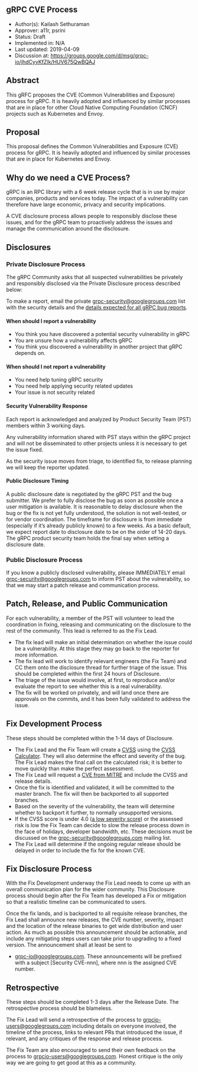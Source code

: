 gRPC CVE Process
-------------------------------------------------------
* Author(s): Kailash Sethuraman
* Approver: a11r, psrini
* Status: Draft
* Implemented in: N/A
* Last updated: 2019-04-09
* Discussion at: https://groups.google.com/d/msg/grpc-io/jhdCyvKfZlk/HUV675QwBQAJ
## Abstract

This gRFC proposes the CVE (Common Vulnerabilities and Exposure) process for gRPC. It is heavily adopted and influenced by similar processes that are in place for other Cloud Native Computing Foundation (CNCF) projects such as Kubernetes and Envoy.


## Proposal

This proposal defines the Common Vulnerabilities and Exposure (CVE) process for gRPC.  It is heavily adopted and influenced by similar processes that are in place for Kubernetes and Envoy.

## Why do we need a CVE Process?

gRPC is an RPC library with a 6 week release cycle that is in use by major companies, products and services today. The impact of a vulnerability can therefore have large economic, privacy and security implications.  

A CVE disclosure process allows people to responsibly disclose these issues, and for the gRPC team to proactively address the issues and manage the communication around the disclosure. 


## Disclosures

### Private Disclosure Process

The gRPC Community asks that all suspected vulnerabilities be privately and responsibly disclosed via the Private Disclosure process described below:

To make a report, email the private grpc-security@googlegroups.com list with the security details and the [details expected for all gRPC bug reports](https://github.com/grpc/grpc/blob/master/.github/ISSUE_TEMPLATE.md).

#### When should I report a vulnerability
* You think you have discovered a potential security vulnerability in gRPC
* You are unsure how a vulnerability affects gRPC
* You think you discovered a vulnerability in another project that gRPC depends on.

#### When should I not report a vulnerability
* You need help tuning gRPC security
* You need help applying security related updates
* Your issue is not security related

#### Security Vulnerability Response
Each report is acknowledged and analyzed by Product Security Team (PST) members within 3 working days. 

Any vulnerability information shared with PST stays within the gRPC project and will not be disseminated to other projects unless it is necessary to get the issue fixed.

As the security issue moves from triage, to identified fix, to release planning we will keep the reporter updated.


#### Public Disclosure Timing
A public disclosure date is negotiated by the gRPC PST and the bug submitter. We prefer to fully disclose the bug as soon as possible once a user mitigation is available. It is reasonable to delay disclosure when the bug or the fix is not yet fully understood, the solution is not well-tested, or for vendor coordination. The timeframe for disclosure is from immediate (especially if it’s already publicly known) to a few weeks. As a basic default, we expect report date to disclosure date to be on the order of 14-20 days. The gRPC product security team holds the final say when setting a disclosure date.

### Public Disclosure Process

If you know a publicly disclosed vulnerability, please IMMEDIATELY email grpc-security@googlegroups.com to inform PST about the vulnerability, so that we may start a patch release and communication process.

## Patch, Release, and Public Communication

For each vulnerability, a member of the PST will volunteer to lead the coordination in fixing, releasing and communicating on the disclosure to the rest of the community. This lead is referred to as the Fix Lead.
* The fix lead will make an initial determination on whether the issue could be a vulnerability. At this stage they may go back to the reporter for more information.
* The fix lead will work to identify relevant engineers (the Fix Team) and CC them onto the disclosure thread for further triage of the issue. This should be completed within the first 24 hours of Disclosure.
* The triage of the issue would involve, at first, to reproduce and/or evaluate the report to see whether this is a real vulnerability.
* The fix will be worked on privately, and will land once there are approvals on the commits, and it has been fully validated to address the issue.

## Fix Development Process

These steps should be completed within the 1-14 days of Disclosure.

* The Fix Lead and the Fix Team will create a [CVSS](https://www.first.org/cvss/specification-document) using the [CVSS Calculator](https://www.first.org/cvss/calculator/3.0). They will also determine the effect and severity of the bug. The Fix Lead makes the final call on the calculated risk; it is better to move quickly than make the perfect assessment.
* The Fix Lead will request a [CVE from MITRE](https://cveform.mitre.org/) and include the CVSS and release details.
* Once the fix is identified and validated, it will be committed to the master branch. The fix will then be backported to all supported branches. 
* Based on the severity of the vulnerability, the team will determine whether to backport it further, to normally unsupported versions.
* If the CVSS score is under 4.0 ([a low severity score](https://www.first.org/cvss/specification-document#i5)) or the assessed risk is low the Fix Team can decide to slow the release process down in the face of holidays, developer bandwidth, etc. These decisions must be discussed on the grpc-security@googlegroups.com mailing list.
* The Fix Lead will determine if the ongoing regular release should be delayed in order to include the fix for the known CVE.

## Fix Disclosure Process
With the Fix Development underway the Fix Lead needs to come up with an overall communication plan for the wider community. This Disclosure process should begin after the Fix Team has developed a Fix or mitigation so that a realistic timeline can be communicated to users. 

Once the fix lands, and is backported to all requisite release branches, the Fix Lead shall announce new releases, the CVE number, severity, impact and the location of the release binaries to get wide distribution and user action. As much as possible this announcement should be actionable, and include any mitigating steps users can take prior to upgrading to a fixed version. The announcement shall at least be sent to
* grpc-io@googlegroups.com. These announcements will be prefixed with a subject [Security CVE-nnn], where nnn is the assigned CVE number.

## Retrospective 
These steps should be completed 1-3 days after the Release Date. The retrospective process should be blameless.

The Fix Lead will send a retrospective of the process to grpcio-users@googlegroups.com including details on everyone involved, the timeline of the process, links to relevant PRs that introduced the issue, if relevant, and any critiques of the response and release process.

The Fix Team are also encouraged to send their own feedback on the process to grpcio-users@googlegroups.com. Honest critique is the only way we are going to get good at this as a community.

